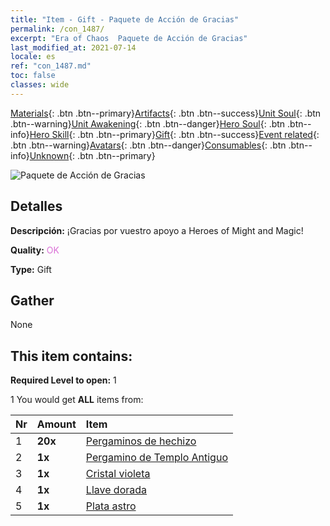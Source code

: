```yaml
---
title: "Item - Gift - Paquete de Acción de Gracias"
permalink: /con_1487/
excerpt: "Era of Chaos  Paquete de Acción de Gracias"
last_modified_at: 2021-07-14
locale: es
ref: "con_1487.md"
toc: false
classes: wide
---
```

 [Materials](/ItemsES/){: .btn .btn--primary}[Artifacts](/ItemsES/Artifacts/){: .btn .btn--success}[Unit Soul](/ItemsES/UnitSoul/){: .btn .btn--warning}[Unit Awakening](/ItemsES/UnitAwakening/){: .btn .btn--danger}[Hero Soul](/ItemsES/HeroSoul/){: .btn .btn--info}[Hero Skill](/ItemsES/HeroSkill/){: .btn .btn--primary}[Gift](/ItemsES/Gift/){: .btn .btn--success}[Event related](/ItemsES/Events/){: .btn .btn--warning}[Avatars](/ItemsES/Avatars/){: .btn .btn--danger}[Consumables](/ItemsES/Consumables/){: .btn .btn--info}[Unknown](/ItemsES/Unknown/){: .btn .btn--primary}

 ![Paquete de Acción de Gracias](/images/t/i_906011.png)

## Detalles
 **Descripción:** ¡Gracias por vuestro apoyo a Heroes of Might and Magic!

 **Quality:** <span style="color: #DA70D6">OK</span>

 **Type:** Gift

## Gather

  None

## This item contains:

 **Required Level to open:** 1

 1 You would get **ALL** items  from:

  | Nr | Amount |     Item    |
  |:---|:-------|:------------|
  | 1 |  **20x** | [Pergaminos de hechizo](/ItemsES/con_694/) |  | 
  | 2 |  **1x** | [Pergamino de Templo Antiguo](/ItemsES/con_697/) |  | 
  | 3 |  **1x** | [Cristal violeta](/ItemsES/con_720/) |  | 
  | 4 |  **1x** | [Llave dorada](/ItemsES/con_783/) |  | 
  | 5 |  **1x** | [Plata astro](/ItemsES/con_969/) |  | 
